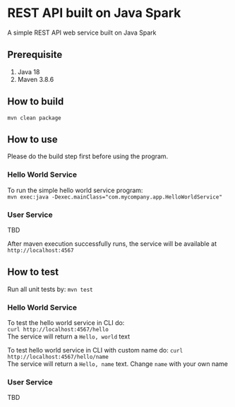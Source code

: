 # REST API built on Java Spark
A simple REST API web service built on Java Spark

## Prerequisite
1. Java 18
2. Maven 3.8.6

## How to build
`mvn clean package`

## How to use

Please do the build step first before using the program.

### Hello World Service
To run the simple hello world service program:  
`mvn exec:java -Dexec.mainClass="com.mycompany.app.HelloWorldService"`

### User Service
TBD

After maven execution successfully runs, the service will be available at `http://localhost:4567`

## How to test
Run all unit tests by: `mvn test`

### Hello World Service

To test the hello world service in CLI do:  
`curl http://localhost:4567/hello`  
The service will return a `Hello, world` text

To test hello world service in CLI with custom name do:
`curl http://localhost:4567/hello/name`  
The service will return a `Hello, name` text. Change `name` with your own name

### User Service
TBD
